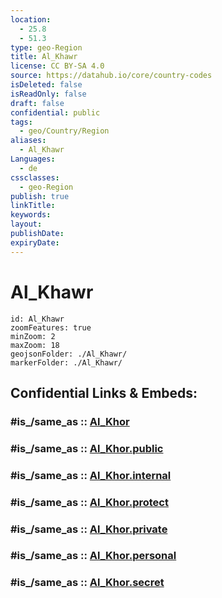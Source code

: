 ```yaml
---
location:
  - 25.8
  - 51.3
type: geo-Region
title: Al_Khawr
license: CC BY-SA 4.0
source: https://datahub.io/core/country-codes
isDeleted: false
isReadOnly: false
draft: false
confidential: public
tags:
  - geo/Country/Region
aliases:
  - Al_Khawr
Languages:
  - de
cssclasses:
  - geo-Region
publish: true
linkTitle:
keywords:
layout:
publishDate:
expiryDate:
---
```


# Al_Khawr

```leaflet
id: Al_Khawr
zoomFeatures: true 
minZoom: 2 
maxZoom: 18
geojsonFolder: ./Al_Khawr/
markerFolder: ./Al_Khawr/
```


## Confidential Links & Embeds: 

### #is_/same_as :: [Al_Khor](/_Standards/Earth/Continent/Asia/Asia~West/Qatar/municipalities~Qatar/Al_Khor.md) 

### #is_/same_as :: [Al_Khor.public](/_public/Earth/Continent/Asia/Asia~West/Qatar/municipalities~Qatar/Al_Khor.public.md) 

### #is_/same_as :: [Al_Khor.internal](/_internal/Earth/Continent/Asia/Asia~West/Qatar/municipalities~Qatar/Al_Khor.internal.md) 

### #is_/same_as :: [Al_Khor.protect](/_protect/Earth/Continent/Asia/Asia~West/Qatar/municipalities~Qatar/Al_Khor.protect.md) 

### #is_/same_as :: [Al_Khor.private](/_private/Earth/Continent/Asia/Asia~West/Qatar/municipalities~Qatar/Al_Khor.private.md) 

### #is_/same_as :: [Al_Khor.personal](/_personal/Earth/Continent/Asia/Asia~West/Qatar/municipalities~Qatar/Al_Khor.personal.md) 

### #is_/same_as :: [Al_Khor.secret](/_secret/Earth/Continent/Asia/Asia~West/Qatar/municipalities~Qatar/Al_Khor.secret.md)

